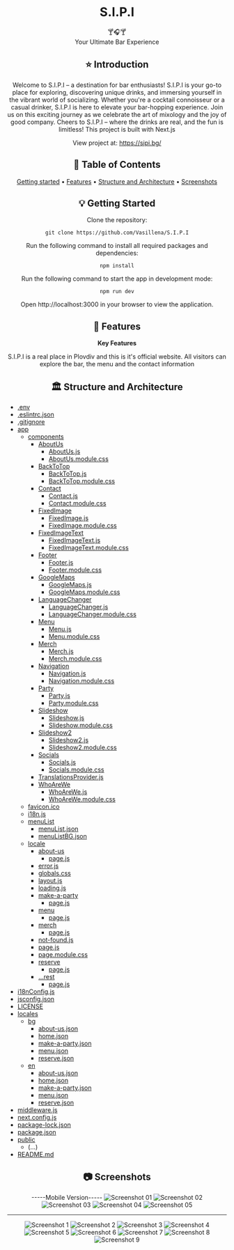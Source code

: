 <div align="center">
<h1 align="center">S.I.P.I</h1>
  🍸🎧🍸
  <br/>
 Your Ultimate Bar Experience

## ⭐️  Introduction

Welcome to S.I.P.I – a destination for bar enthusiasts! S.I.P.I is your go-to place for exploring, discovering unique drinks, and immersing yourself in the vibrant world of socializing. Whether you're a cocktail connoisseur or a casual drinker, S.I.P.I is here to elevate your bar-hopping experience. Join us on this exciting journey as we celebrate the art of mixology and the joy of good company. Cheers to S.I.P.I – where the drinks are real, and the fun is limitless!
This project is built with Next.js

View project at: https://sipi.bg/


## 📜 Table of Contents
[Getting started](#getting-started) •
[Features](#features) •
[Structure and Architecture](#structure-and-architecture) •
[Screenshots](#screenshots)

## 💡 Getting Started
Clone the repository:
```
git clone https://github.com/Vasillena/S.I.P.I
```
Run the following command to install all required packages and dependencies:
```
npm install
```
Run the following command to start the app in development mode:
```
npm run dev
```
Open http://localhost:3000 in your browser to view the application.

## 🧸 Features

**Key Features**

S.I.P.I is a real place in Plovdiv and this is it's official website. All visitors can explore the bar, the menu and the contact information

## 🏛️ Structure and Architecture
</div>

- [.env](.env)
- [.eslintrc.json](.eslintrc.json)
- [.gitignore](.gitignore)
- [app](app)
  - [components](app/components)
    - [AboutUs](app/components/AboutUs)
      - [AboutUs.js](app/components/AboutUs/AboutUs.js)
      - [AboutUs.module.css](app/components/AboutUs/AboutUs.module.css)
    - [BackToTop](app/components/BackToTop)
      - [BackToTop.js](app/components/BackToTop/BackToTop.js)
      - [BackToTop.module.css](app/components/BackToTop/BackToTop.module.css)
    - [Contact](app/components/Contact)
      - [Contact.js](app/components/Contact/Contact.js)
      - [Contact.module.css](app/components/Contact/Contact.module.css)
    - [FixedImage](app/components/FixedImage)
      - [FixedImage.js](app/components/FixedImage/FixedImage.js)
      - [FixedImage.module.css](app/components/FixedImage/FixedImage.module.css)
    - [FixedImageText](app/components/FixedImageText)
      - [FixedImageText.js](app/components/FixedImageText/FixedImageText.js)
      - [FixedImageText.module.css](app/components/FixedImageText/FixedImageText.module.css)
    - [Footer](app/components/Footer)
      - [Footer.js](app/components/Footer/Footer.js)
      - [Footer.module.css](app/components/Footer/Footer.module.css)
    - [GoogleMaps](app/components/GoogleMaps)
      - [GoogleMaps.js](app/components/GoogleMaps/GoogleMaps.js)
      - [GoogleMaps.module.css](app/components/GoogleMaps/GoogleMaps.module.css)
    - [LanguageChanger](app/components/LanguageChanger)
      - [LanguageChanger.js](app/components/LanguageChanger/LanguageChanger.js)
      - [LanguageChanger.module.css](app/components/LanguageChanger/LanguageChanger.module.css)
    - [Menu](app/components/Menu)
      - [Menu.js](app/components/Menu/Menu.js)
      - [Menu.module.css](app/components/Menu/Menu.module.css)
    - [Merch](app/components/Merch)
      - [Merch.js](app/components/Merch/Merch.js)
      - [Merch.module.css](app/components/Merch/Merch.module.css)
    - [Navigation](app/components/Navigation)
      - [Navigation.js](app/components/Navigation/Navigation.js)
      - [Navigation.module.css](app/components/Navigation/Navigation.module.css)
    - [Party](app/components/Party)
      - [Party.js](app/components/Party/Party.js)
      - [Party.module.css](app/components/Party/Party.module.css)
    - [Slideshow](app/components/Slideshow)
      - [Slideshow.js](app/components/Slideshow/Slideshow.js)
      - [Slideshow.module.css](app/components/Slideshow/Slideshow.module.css)
    - [Slideshow2](app/components/Slideshow2)
      - [Slideshow2.js](app/components/Slideshow2/Slideshow2.js)
      - [Slideshow2.module.css](app/components/Slideshow2/Slideshow2.module.css)
    - [Socials](app/components/Socials)
      - [Socials.js](app/components/Socials/Socials.js)
      - [Socials.module.css](app/components/Socials/Socials.module.css)
    - [TranslationsProvider.js](app/components/TranslationsProvider.js)
    - [WhoAreWe](app/components/WhoAreWe)
      - [WhoAreWe.js](app/components/WhoAreWe/WhoAreWe.js)
      - [WhoAreWe.module.css](app/components/WhoAreWe/WhoAreWe.module.css)
  - [favicon.ico](app/favicon.ico)
  - [i18n.js](app/i18n.js)
  - [menuList](app/menuList)
    - [menuList.json](app/menuList/menuList.json)
    - [menuListBG.json](app/menuList/menuListBG.json)
  - [locale](app/locale)
    - [about-us](app/locale/about-us)
      - [page.js](app/locale/about-us/page.js)
    - [error.js](app/locale/error.js)
    - [globals.css](app/locale/globals.css)
    - [layout.js](app/locale/layout.js)
    - [loading.js](app/locale/loading.js)
    - [make-a-party](app/locale/make-a-party)
      - [page.js](app/locale/make-a-party/page.js)
    - [menu](app/locale/menu)
      - [page.js](app/locale/menu/page.js)
    - [merch](app/locale/merch)
      - [page.js](app/locale/merch/page.js)
    - [not-found.js](app/locale/not-found.js)
    - [page.js](app/locale/page.js)
    - [page.module.css](app/locale/page.module.css)
    - [reserve](app/locale/reserve)
      - [page.js](app/locale/reserve/page.js)
    - [...rest](app/locale/[...rest])
      - [page.js](app/locale/[...rest]/page.js)
- [i18nConfig.js](i18nConfig.js)
- [jsconfig.json](jsconfig.json)
- [LICENSE](LICENSE)
- [locales](locales)
  - [bg](locales/bg)
    - [about-us.json](locales/bg/about-us.json)
    - [home.json](locales/bg/home.json)
    - [make-a-party.json](locales/bg/make-a-party.json)
    - [menu.json](locales/bg/menu.json)
    - [reserve.json](locales/bg/reserve.json)
  - [en](locales/en)
    - [about-us.json](locales/en/about-us.json)
    - [home.json](locales/en/home.json)
    - [make-a-party.json](locales/en/make-a-party.json)
    - [menu.json](locales/en/menu.json)
    - [reserve.json](locales/en/reserve.json)
- [middleware.js](middleware.js)
- [next.config.js](next.config.js)
- [package-lock.json](package-lock.json)
- [package.json](package.json)
- [public](public)
  - (...)
- [README.md](README.md)


<div align="center">
  
## 📷 Screenshots

-----Mobile Version-----
![Screenshot 01](https://github.com/Vasillena/S.I.P.I./assets/114015792/1c22eb59-e126-4cb3-9898-483bc113318e)
![Screenshot 02](https://github.com/Vasillena/S.I.P.I./assets/114015792/f34c1506-4cea-4e20-92a1-a502cf359817)
![Screenshot 03](https://github.com/Vasillena/S.I.P.I./assets/114015792/874c6717-cab0-40d4-8ae9-5e2dd6a09d38)
![Screenshot 04](https://github.com/Vasillena/S.I.P.I./assets/114015792/0abae396-e865-4d6c-9cc9-3ac38b08df5f)
![Screenshot 05](https://github.com/Vasillena/S.I.P.I./assets/114015792/f40eef93-150c-405d-8579-7c5cb8f8ee90)

------------------------
![Screenshot 1](https://github.com/Vasillena/S.I.P.I./assets/114015792/54054280-a757-40c9-8742-be8903ae27d8)
![Screenshot 2](https://github.com/Vasillena/S.I.P.I./assets/114015792/4ac4795d-1dc2-4621-a382-2cf63a839332)
![Screenshot 3](https://github.com/Vasillena/S.I.P.I./assets/114015792/1a4c97dd-29b0-4941-b2d3-0207c170618c)
![Screenshot 4](https://github.com/Vasillena/S.I.P.I./assets/114015792/f0442d4e-aa5a-4327-8ea6-cd6f7872f236)
![Screenshot 5](https://github.com/Vasillena/S.I.P.I./assets/114015792/3210505a-ae08-4b73-82e7-bbc7281c2b49)
![Screenshot 6](https://github.com/Vasillena/S.I.P.I./assets/114015792/0aaeba2e-be56-4315-b98d-217374d5312d)
![Screenshot 7](https://github.com/Vasillena/S.I.P.I./assets/114015792/ac7e6c52-c0bf-43b6-80b1-92ed1aaaf141)
![Screenshot 8](https://github.com/Vasillena/S.I.P.I./assets/114015792/4b9e747b-3ddd-4729-8f7e-36d9f6dd2878)
![Screenshot 9](https://github.com/Vasillena/S.I.P.I./assets/114015792/9f13ff75-b74c-4b82-82e1-764ddb327165)

</div>

